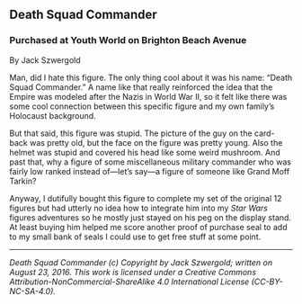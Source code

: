 ## Death Squad Commander
### Purchased at Youth World on Brighton Beach Avenue

By Jack Szwergold

Man, did I hate this figure. The only thing cool about it was his name: “Death Squad Commander.” A name like that really reinforced the idea that the Empire was modeled after the Nazis in World War II, so it felt like there was some cool connection between this specific figure and my own family’s Holocaust background.

But that said, this figure was stupid. The picture of the guy on the card-back was pretty old, but the face on the figure was pretty young. Also the helmet was stupid and covered his head like some weird mushroom. And past that, why a figure of some miscellaneous military commander who was fairly low ranked instead of—let’s say—a figure of someone like Grand Moff Tarkin?

Anyway, I dutifully bought this figure to complete my set of the original 12 figures but had utterly no idea how to integrate him into my *Star Wars* figures adventures so he mostly just stayed on his peg on the display stand. At least buying him helped me score another proof of purchase seal to add to my small bank of seals I could use to get free stuff at some point.

***

*Death Squad Commander (c) Copyright by Jack Szwergold; written on August 23, 2016. This work is licensed under a Creative Commons Attribution-NonCommercial-ShareAlike 4.0 International License (CC-BY-NC-SA-4.0).*